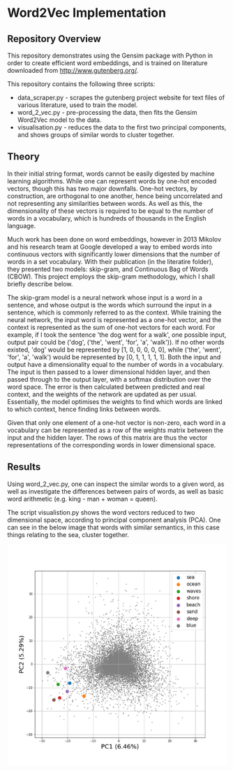 # Word2Vec Implementation

## Repository Overview

This repository demonstrates using the Gensim package with Python in order to create efficient word embeddings, and is trained on literature downloaded from http://www.gutenberg.org/. 

This repository contains the following three scripts:

* data_scraper.py - scrapes the gutenberg project website for text files of various literature, used to train the model.
* word_2_vec.py - pre-processing the data, then fits the Gensim Word2Vec model to the data.
* visualisation.py - reduces the data to the first two principal components, and shows groups of similar words to cluster together.




## Theory

In their initial string format, words cannot be easily digested by machine learning algorithms. While one can represent words by one-hot encoded vectors, though this has two major downfalls. One-hot vectors, by construction, are orthogonal to one another, hence being uncorrelated and not representing any similarities between words. As well as this, the dimensionality of these vectors is required to be equal to the number of words in a vocabulary, which is hundreds of thousands in the English language.

Much work has been done on word embeddings, however in 2013 Mikolov and his research team at Google developed a way to embed words into continuous vectors with significantly lower dimensions that the number of words in a set vocabulary. With their publication (in the literatire folder), they presented two models: skip-gram, and Continuous Bag of Words (CBOW). This project employs the skip-gram methodology, which I shall briefly describe below.

The skip-gram model is a neural network whose input is a word in a sentence, and whose output is the words which surround the input in a sentence, which is commonly referred to as the context. While training the neural network, the input word is represented as a one-hot vector, and the context is represented as the sum of one-hot vectors for each word. For example, if I took the sentence 'the dog went for a walk', one possible input, output pair could be ('dog', ('the', 'went', 'for', 'a', 'walk')). If no other words existed, 'dog' would be represented by [1, 0, 0, 0, 0, 0], while ('the', 'went', 'for', 'a', 'walk') would be represented by [0, 1, 1, 1, 1, 1]. Both the input and output have a dimensionality equal to the number of words in a vocabulary. The input is then passed to a lower dimensional hidden layer, and then passed through to the output layer, with a softmax distribution over the word space. The error is then calculated between predicted and real context, and the weights of the network are updated as per usual. Essentially, the model optimises the weights to find which words are linked to which context, hence finding links between words.

Given that only one element of a one-hot vector is non-zero, each word in a vocabulary can be represented as a row of the weights matrix between the input and the hidden layer. The rows of this matrix are thus the vector representations of the corresponding words in lower dimensional space.


## Results

Using word_2_vec.py, one can inspect the similar words to a given word, as well as investigate the differences between pairs of words, as well as basic word arithmetic (e.g. king - man + woman = queen).

The script visualistion.py shows the word vectors reduced to two dimensional space, according to principal component analysis (PCA). One can see in the below image that words with similar semantics, in this case things relating to the sea, cluster together.


![](ocean.png?raw=true "Optional Title")



